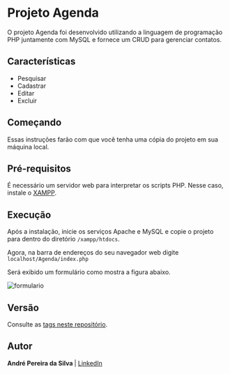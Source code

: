 # Projeto Agenda

O projeto Agenda foi desenvolvido utilizando a linguagem de programação PHP juntamente com MySQL e fornece um CRUD para gerenciar contatos.

## Características

- Pesquisar
- Cadastrar
- Editar
- Excluir

## Começando

Essas instruções farão com que você tenha uma cópia do projeto em sua máquina local.

## Pré-requisitos

É necessário um servidor web para interpretar os scripts PHP. Nesse caso, instale o [XAMPP](https://www.apachefriends.org/pt_br/index.html). 

## Execução

Após a instalação, inicie os serviços Apache e MySQL e copie o projeto para dentro do diretório `/xampp/htdocs`.

Agora, na barra de endereços do seu navegador web digite `localhost/Agenda/index.php`

Será exibido um formulário como mostra a figura abaixo.

![formulario](https://user-images.githubusercontent.com/37241913/73038358-e89a4c80-3e30-11ea-9528-d3934361debe.jpg)

## Versão
Consulte as [tags neste repositório](https://github.com/andre-aps/Agenda/tree/v1.0).

## Autor
<b> André Pereira da Silva </b> | [LinkedIn](https://www.linkedin.com/in/andre-aps)

